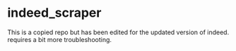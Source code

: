 # indeed_scraper

This is a copied repo but has been edited for the updated version of indeed. requires a bit more troubleshooting.
